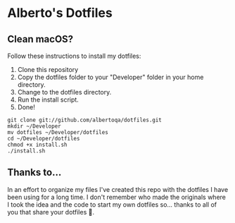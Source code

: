 # Alberto's Dotfiles

## Clean macOS?

Follow these instructions to install my dotfiles:

1. Clone this repository
2. Copy the dotfiles folder to your "Developer" folder in your home directory.
3. Change to the dotfiles directory.
4. Run the install script.
5. Done!

```
git clone git://github.com/albertoqa/dotfiles.git
mkdir ~/Developer
mv dotfiles ~/Developer/dotfiles
cd ~/Developer/dotfiles
chmod +x install.sh
./install.sh
```

## Thanks to...

In an effort to organize my files I've created this repo with the dotfiles I have been using for a long time. I don't remember who made the originals where I took the idea and the code to start my own dotfiles so... thanks to all of you that share your dotfiles 🤗.
